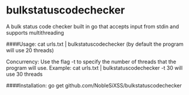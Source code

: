 # bulkstatuscodechecker
A bulk status code checker built in go that accepts input from stdin and supports multithreading

####Usage:
cat urls.txt | bulkstatuscodechecker
(by default the program will use 20 threads)

  Concurrency:
  Use the flag -t to specify the number of threads that the program will use.
  Example: cat urls.txt | bulkstatuscodechecker -t 30 will use 30 threads

####Installation: 
go get github.com/NobleSiXSS/bulkstatuscodechecker
